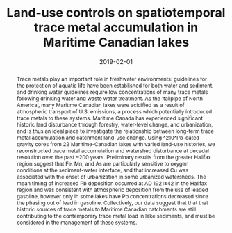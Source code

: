 ---
abstract: "Trace metals play an important role in freshwater environments: guidelines for the protection of aquatic life have been established for both water and sediment, and drinking water guidelines require low concentrations of many trace metals following drinking water and waste water treatment. As the 'tailpipe of North America', many Maritime Canadian lakes were acidified as a result of atmospheric transport of U.S. emissions, a process which potentially introduced trace metals to these systems. Maritime Canada has experienced significant historic land disturbance through forestry, water-level change, and urbanization, and is thus an ideal place to investigate the relationship between long-term trace metal accumulation and catchment land-use change. Using ^210^Pb-dated gravity cores from 22 Maritime-Canadian lakes with varied land-use histories, we reconstructed trace metal accumulation and watershed disturbance at decadal resolution over the past ~200 years. Preliminary results from the greater Halifax region suggest that Fe, Mn, and As are particularly sensitive to oxygen conditions at the sediment-water interface, and that increased Cu was associated with the onset of urbanization in some urbanized watersheds. The mean timing of increased Pb deposition occurred at AD 1921±42 in the Halifax region and was consistent with atmospheric deposition from the use of leaded gasoline, however only in some lakes have Pb concentrations decreased since the phasing out of lead in gasoline. Collectively, our data suggest that that that historic sources of trace metals to Maritime Canadian catchments are still contributing to the contemporary trace metal load in lake sediments, and must be considered in the management of these systems."
authors: ["admin", "I. S. Spooner"]
date: "2019-02-01"
doi: "10.4138/atlgeol.2019.005"
featured: false
image:
  caption: ""
  focal_point: ""
  preview_only: false
projects: []
publication: "Atlantic Geoscience Society Colloquium"
publication_short: ""
publication_types: ["1"]
summary: ""
tags: []
title: "Land-use controls on spatiotemporal trace metal accumulation in Maritime Canadian lakes"
url_code: ""
url_dataset: ""
url_pdf: ""
url_poster: ""
url_project: ""
url_slides: ""
url_source: ""
url_video: ""
---